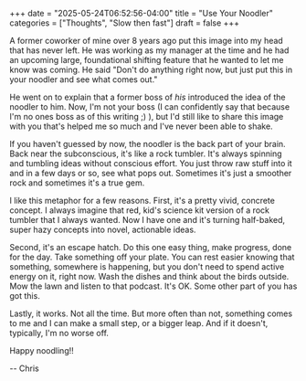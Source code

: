 +++
date = "2025-05-24T06:52:56-04:00"
title = "Use Your Noodler"
categories = ["Thoughts", "Slow then fast"]
draft = false
+++

A former coworker of mine over 8 years ago put this image into my head that has
never left. He was working as my manager at the time and he had an upcoming
large, foundational shifting feature that he wanted to let me know was coming. He
said "Don't do anything right now, but just put this in your noodler and see
what comes out."

<!--more-->

He went on to explain that a former boss of _his_ introduced the idea of the
noodler to him. Now, I'm not your boss (I can confidently say that because I'm
no ones boss as of this writing ;) ), but I'd still like to share this image
with you that's helped me so much and I've never been able to shake.

If you haven't guessed by now, the noodler is the back part of your brain. Back
near the subconscious, it's like a rock tumbler. It's always spinning and
tumbling ideas without conscious effort. You just throw raw stuff into it and
in a few days or so, see what pops out. Sometimes it's just a smoother rock and
sometimes it's a true gem.

I like this metaphor for a few reasons. First, it's a pretty vivid, concrete
concept. I always imagine that red, kid's science kit version of a rock tumbler
that I always wanted. Now I have one and it's turning half-baked, super
hazy concepts into novel, actionable ideas.

Second, it's an escape hatch. Do this one easy thing, make progress, done for
the day. Take something off your plate. You can rest easier knowing that
something, somewhere is happening, but you don't need to spend active energy on
it, right now. Wash the dishes and think about the birds outside. Mow the lawn
and listen to that podcast. It's OK. Some other part of you has got this.

Lastly, it works. Not all the time. But more often than not, something comes to
me and I can make a small step, or a bigger leap. And if it doesn't, typically,
I'm no worse off.

Happy noodling!!

-- Chris
